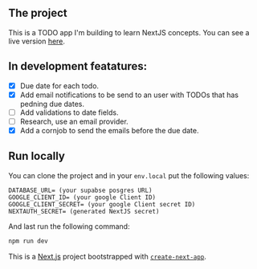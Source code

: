 

## The project

This is a TODO app I'm building to learn NextJS concepts. You can see a live version [here](https://todo-app-green-nine.vercel.app/).

## In development featatures: 
- [x] Due date for each todo.
- [x] Add email notifications to be send to an user with TODOs that has pedning due dates.
- [ ] Add validations to date fields.
- [ ] Research, use an email provider.
- [x] Add a cornjob to send the emails before the due date.

## Run locally
You can clone the project and in your `env.local` put the following values:

```
DATABASE_URL= (your supabse posgres URL)
GOOGLE_CLIENT_ID= (your google Client ID)
GOOGLE_CLIENT_SECRET= (your google Client secret ID)
NEXTAUTH_SECRET= (generated NextJS secret)
```
And last run the following command: 

```bash
npm run dev
```

This is a [Next.js](https://nextjs.org/) project bootstrapped with [`create-next-app`](https://github.com/vercel/next.js/tree/canary/packages/create-next-app).

